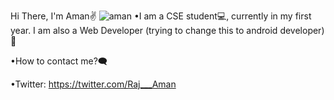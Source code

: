 Hi There, I'm Aman✌ 
![aman](https://user-images.githubusercontent.com/64135260/107114460-f11ec300-688b-11eb-964e-a4324d1fa3c0.jpg)
•I am a CSE student💻, currently in my first year. I am also a Web Developer (trying to change this to android developer) 🔳  

•How to contact me?🗨️

•Twitter: https://twitter.com/Raj___Aman

 

 
